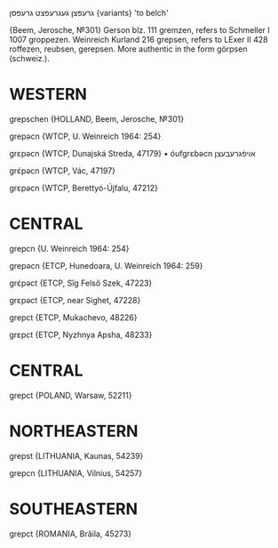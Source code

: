 גרעפּצן
געגרעפּצט
גרעפּסן {variants}
'to belch'

{Beem, Jerosche, №301}
Gerson blz. 111 gremzen, refers to Schmeller I 1007 groppezen. Weinreich Kurland 216 grepsen, refers to LExer II 428 roffezen, reubsen, gerepsen. More authentic in the form görpsen (schweiz.).

WESTERN
========

grepschen {HOLLAND, Beem, Jerosche, №301}

grepəcn {WTCP, U. Weinreich 1964: 254}

grɛpəcn {WTCP, Dunajská Streda, 47179}
	•	óufgrɛbəcn אויפֿגרעבעצן

grɛ́pəcn {WTCP, Vác, 47197}

grɛpəcn {WTCP, Berettyó-Újfalu, 47212}

CENTRAL
========

grepcn {U. Weinreich 1964: 254}

grepəcn {ETCP, Hunedoara, U. Weinreich 1964: 259}

grɛ́pəct {ETCP, Sîg Felső Szek, 47223}

grɛpəct {ETCP, near Sighet, 47228}

grepct {ETCP, Mukachevo, 48226}

grɛpct {ETCP, Nyzhnya Apsha, 48233}

CENTRAL
========

grepct {POLAND, Warsaw, 52211}

NORTHEASTERN
==============

grepst {LITHUANIA, Kaunas, 54239}

grepcn {LITHUANIA, Vilnius, 54257}

SOUTHEASTERN
==============

grepct {ROMANIA, Brăila, 45273}
